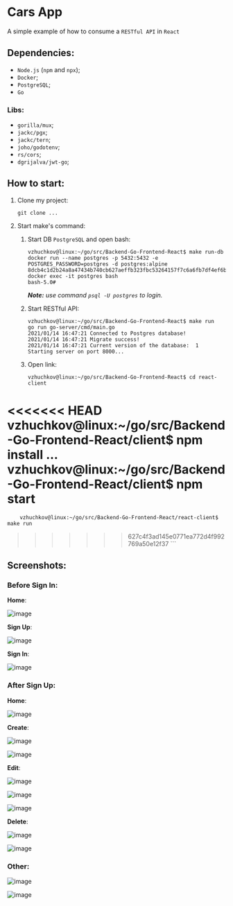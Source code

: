 # Cars App

A simple example of how to consume a `RESTful API` in `React` 

## Dependencies:

- `Node.js` (`npm` and `npx`);
- `Docker`;
- `PostgreSQL`;
- `Go`

### **Libs**: 
- `gorilla/mux`;
- `jackc/pgx`;
- `jackc/tern`;
- `joho/godotenv`;
- `rs/cors`;
- `dgrijalva/jwt-go`;

## How to start:

1. Clone my project:  
    
    ```properties
    git clone ...
    ```
2. Start make's command:  
    1. Start DB `PostgreSQL` and open bash:

        ```properties
        vzhuchkov@linux:~/go/src/Backend-Go-Frontend-React$ make run-db 
        docker run --name postgres -p 5432:5432 -e POSTGRES_PASSWORD=postgres -d postgres:alpine
        8dcb4c1d2b24a8a47434b740cb627aeffb323fbc53264157f7c6a6fb7df4ef6b
        docker exec -it postgres bash
        bash-5.0# 
        ```
        ***Note:** use command `psql -U postgres` to login.*
    2. Start RESTful API:
        
        ```properties
        vzhuchkov@linux:~/go/src/Backend-Go-Frontend-React$ make run
        go run go-server/cmd/main.go
        2021/01/14 16:47:21 Connected to Postgres database!
        2021/01/14 16:47:21 Migrate success!
        2021/01/14 16:47:21 Current version of the database:  1
        Starting server on port 8000...
        ```
    3. Open link:

        ```properties
        vzhuchkov@linux:~/go/src/Backend-Go-Frontend-React$ cd react-client
<<<<<<< HEAD
        vzhuchkov@linux:~/go/src/Backend-Go-Frontend-React/client$ npm install
        ...
        vzhuchkov@linux:~/go/src/Backend-Go-Frontend-React/client$ npm start
=======
        vzhuchkov@linux:~/go/src/Backend-Go-Frontend-React/react-client$ make run
>>>>>>> 627c4f3ad145e0771ea772d4f992769a50e12f37
        ```
## Screenshots:

### **Before Sign In:**

**Home**:

![image](img/1.png)

**Sign Up**:

![image](img/3.png)

**Sign In**:

![image](img/2.png)

### **After Sign Up:**

**Home**:

![image](img/4.png)

**Create**:

![image](img/5.png)

![image](img/6.png)

**Edit**: 

![image](img/7.png)

![image](img/8.png)

![image](img/9.png)

**Delete**:

![image](img/10.png)

![image](img/11.png)

### **Other:**

![image](img/12.png)

![image](img/13.png)
